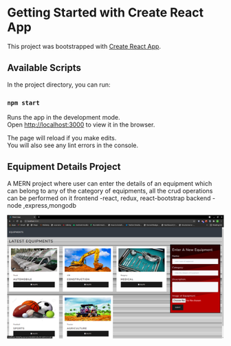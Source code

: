 # Getting Started with Create React App

This project was bootstrapped with [Create React App](https://github.com/facebook/create-react-app).

## Available Scripts

In the project directory, you can run:

### `npm start`

Runs the app in the development mode.\
Open [http://localhost:3000](http://localhost:3000) to view it in the browser.

The page will reload if you make edits.\
You will also see any lint errors in the console.

## Equipment Details Project
A MERN project where user can enter the details of an equipment which can belong to any of the category of equipments, all the crud operations can be performed on it
frontend -react, redux, react-bootstrap
backend  -node ,express,mongodb

![](equipment/public/web_proj.png)